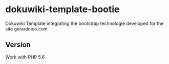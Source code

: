 # dokuwiki-template-bootie
Dokuwiki Template integrating the bootstrap technologie developed for the site gerardnico.com


## Version
Work with PHP 5.6
